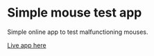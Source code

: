 
# Simple mouse test app

Simple online app to test malfunctioning mouses.

[Live app here](https://luciopaiva.com/mouse)
